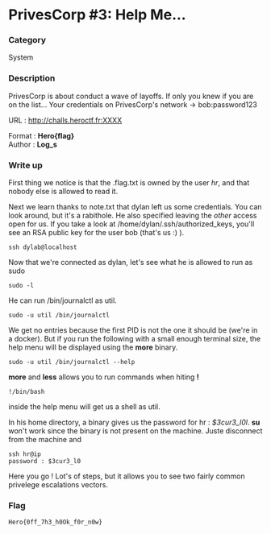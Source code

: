 # PrivesCorp #3: Help Me...

### Category

System

### Description

PrivesCorp is about conduct a wave of layoffs. If only you knew if you are on the list...
Your credentials on PrivesCorp's network -> bob:password123

URL : http://challs.heroctf.fr:XXXX

Format : **Hero{flag}**<br>
Author : **Log_s**

### Write up

First thing we notice is that the .flag.txt is owned by the user *hr*, and that nobody else is allowed to read it.

Next we learn thanks to note.txt that dylan left us some credentials. You can look around, but it's a rabithole. He also specified leaving the *other* access open for us. If you take a look at /home/dylan/.ssh/authorized\_keys, you'll see an RSA public key for the user bob (that's us :) ).

```ssh dylab@localhost```

Now that we're connected as dylan, let's see what he is allowed to run as sudo

```sudo -l```

He can run /bin/journalctl as util.

```sudo -u util /bin/journalctl```

We get no entries because the first PID is not the one it should be (we're in a docker). But if you run the following with a small enough terminal size, the help menu will be displayed using the **more** binary.

```sudo -u util /bin/journalctl --help```

**more** and **less** allows you to run commands when hiting **!**

```!/bin/bash```

inside the help menu will get us a shell as util.

In his home directory, a binary gives us the password for hr : *$3cur3_l0l*. **su** won't work since the binary is not present on the machine. Juste disconnect from the machine and

```
ssh hr@ip
password : $3cur3_l0
```

Here you go ! Lot's of steps, but it allows you to see two fairly common privelege escalations vectors.

### Flag

```Hero{0ff_7h3_h0Ok_f0r_n0w}```
